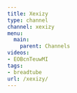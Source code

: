 ```yaml
---
title: Xexizy
type: channel
channel: xexizy
menu:
  main:
    parent: Channels
videos:
- EOBcnTeuwMI
tags:
- breadtube
url: /xexizy/
---
```

